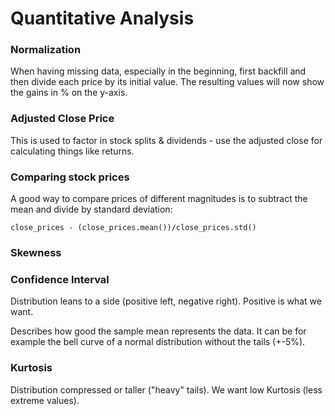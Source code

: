 # Quantitative Analysis

### Normalization 

When having missing data, especially in the beginning, first backfill and then divide each price by its initial value. The resulting values will now show the gains in % on the y-axis.

### Adjusted Close Price

This is used to factor in stock splits & dividends - use the adjusted close for calculating things like returns.

### Comparing stock prices

A good way to compare prices of different magnitudes is to subtract the mean and divide by standard deviation:

```text
close_prices - (close_prices.mean())/close_prices.std()
```

### Skewness

### Confidence Interval

Distribution leans to a side \(positive left, negative right\). Positive is what we want.

Describes how good the sample mean represents the data. It can be for example the bell curve of a normal distribution without the tails \(+-5%\).

### Kurtosis

Distribution compressed or taller \("heavy" tails\). We want low Kurtosis \(less extreme values\).

